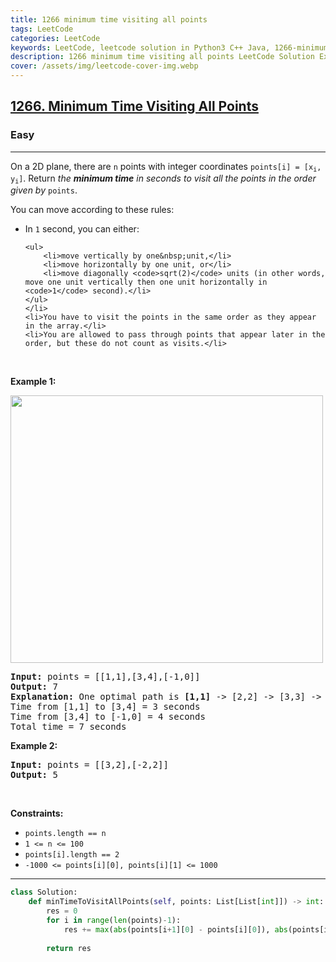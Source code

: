 ```yaml
---
title: 1266 minimum time visiting all points
tags: LeetCode
categories: LeetCode
keywords: LeetCode, leetcode solution in Python3 C++ Java, 1266-minimum-time-visiting-all-points solution
description: 1266 minimum time visiting all points LeetCode Solution Explained
cover: /assets/img/leetcode-cover-img.webp
---
```



<h2><a href="https://leetcode.com/problems/minimum-time-visiting-all-points/">1266. Minimum Time Visiting All Points</a></h2><h3>Easy</h3><hr><div><p>On a 2D plane, there are <code>n</code> points with integer coordinates <code>points[i] = [x<sub>i</sub>, y<sub>i</sub>]</code>. Return <em>the <strong>minimum time</strong> in seconds to visit all the points in the order given by </em><code>points</code>.</p>

<p>You can move according to these rules:</p>

<ul>
	<li>In <code>1</code> second, you can either:

	<ul>
		<li>move vertically by one&nbsp;unit,</li>
		<li>move horizontally by one unit, or</li>
		<li>move diagonally <code>sqrt(2)</code> units (in other words, move one unit vertically then one unit horizontally in <code>1</code> second).</li>
	</ul>
	</li>
	<li>You have to visit the points in the same order as they appear in the array.</li>
	<li>You are allowed to pass through points that appear later in the order, but these do not count as visits.</li>
</ul>

<p>&nbsp;</p>
<p><strong>Example 1:</strong></p>
<img alt="" src="https://assets.leetcode.com/uploads/2019/11/14/1626_example_1.PNG" style="width: 500px; height: 428px;">
<pre><strong>Input:</strong> points = [[1,1],[3,4],[-1,0]]
<strong>Output:</strong> 7
<strong>Explanation: </strong>One optimal path is <strong>[1,1]</strong> -&gt; [2,2] -&gt; [3,3] -&gt; <strong>[3,4] </strong>-&gt; [2,3] -&gt; [1,2] -&gt; [0,1] -&gt; <strong>[-1,0]</strong>   
Time from [1,1] to [3,4] = 3 seconds 
Time from [3,4] to [-1,0] = 4 seconds
Total time = 7 seconds</pre>

<p><strong>Example 2:</strong></p>

<pre><strong>Input:</strong> points = [[3,2],[-2,2]]
<strong>Output:</strong> 5
</pre>

<p>&nbsp;</p>
<p><strong>Constraints:</strong></p>

<ul>
	<li><code>points.length == n</code></li>
	<li><code>1 &lt;= n&nbsp;&lt;= 100</code></li>
	<li><code>points[i].length == 2</code></li>
	<li><code>-1000&nbsp;&lt;= points[i][0], points[i][1]&nbsp;&lt;= 1000</code></li>
</ul>
</div>

---




```python
class Solution:
    def minTimeToVisitAllPoints(self, points: List[List[int]]) -> int:
        res = 0
        for i in range(len(points)-1):
            res += max(abs(points[i+1][0] - points[i][0]), abs(points[i+1][1] - points[i][1]))
        
        return res
```
